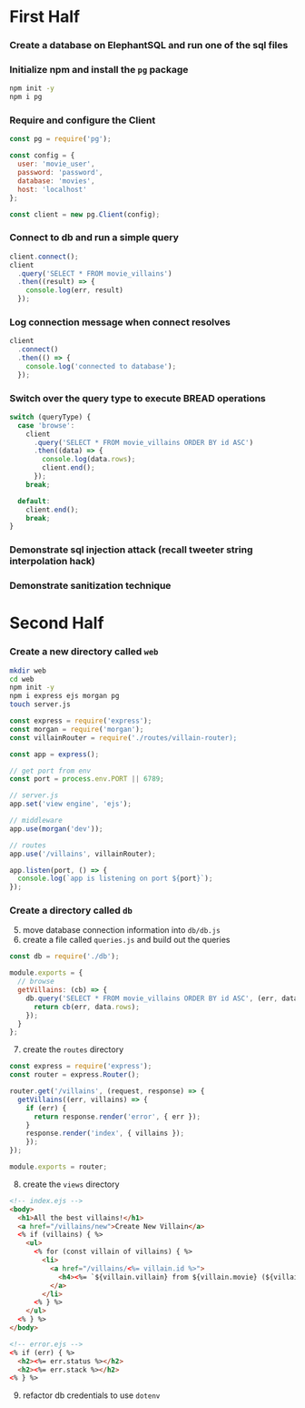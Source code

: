 # First Half

### Create a database on ElephantSQL and run one of the sql files

### Initialize npm and install the `pg` package

```bash
npm init -y
npm i pg
```

### Require and configure the Client

```js
const pg = require('pg');

const config = {
  user: 'movie_user',
  password: 'password',
  database: 'movies',
  host: 'localhost'
};

const client = new pg.Client(config);
```

### Connect to db and run a simple query

```js
client.connect();
client
  .query('SELECT * FROM movie_villains')
  .then((result) => {
    console.log(err, result)
  });
```

### Log connection message when connect resolves

```js
client
  .connect()
  .then(() => {
    console.log('connected to database');
  });
```

### Switch over the query type to execute BREAD operations

```js
switch (queryType) {
  case 'browse':
    client
      .query('SELECT * FROM movie_villains ORDER BY id ASC')
      .then((data) => {
        console.log(data.rows);
        client.end();
      });
    break;

  default:
    client.end();
    break;
}
```

### Demonstrate sql injection attack (recall tweeter string interpolation hack)
### Demonstrate sanitization technique

# Second Half

### Create a new directory called `web`

```bash
mkdir web
cd web
npm init -y
npm i express ejs morgan pg
touch server.js
```

```js
const express = require('express');
const morgan = require('morgan');
const villainRouter = require('./routes/villain-router);

const app = express();

// get port from env
const port = process.env.PORT || 6789;

// server.js
app.set('view engine', 'ejs');

// middleware
app.use(morgan('dev'));

// routes
app.use('/villains', villainRouter);

app.listen(port, () => {
  console.log(`app is listening on port ${port}`);
});
```

### Create a directory called `db`
5. move database connection information into `db/db.js`
6. create a file called `queries.js` and build out the queries

```js
const db = require('./db');

module.exports = {  
  // browse
  getVillains: (cb) => {
    db.query('SELECT * FROM movie_villains ORDER BY id ASC', (err, data) => {
      return cb(err, data.rows);
    });
  }
};
```

7. create the `routes` directory

```js
const express = require('express');
const router = express.Router();

router.get('/villains', (request, response) => {
  getVillains((err, villains) => {
    if (err) {
      return response.render('error', { err });
    }
    response.render('index', { villains });
    });
});

module.exports = router;
```

8. create the `views` directory

```html
<!-- index.ejs -->
<body>
  <h1>All the best villains!</h1>
  <a href="/villains/new">Create New Villain</a>
  <% if (villains) { %>
    <ul>
      <% for (const villain of villains) { %>
        <li>
          <a href="/villains/<%= villain.id %>">
            <h4><%= `${villain.villain} from ${villain.movie} (${villain.id})` %></h4>
          </a>
        </li>
      <% } %>
    </ul>
  <% } %>
</body>

<!-- error.ejs -->
<% if (err) { %>
  <h2><%= err.status %></h2>
  <h2><%= err.stack %></h2>
<% } %>
```

9. refactor db credentials to use `dotenv`
